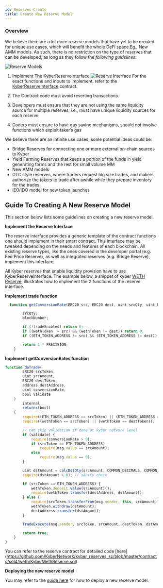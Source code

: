 ```yaml
---
id: Reserves-Create
title: Create New Reserve Model
---
```

[//]: # (tagline)
### Overview

We believe there are a lot more reserve models that have yet to be created for unique use cases, which will benefit the whole DeFi space.Eg., New AMM models. As such, there is no restriction on the type of reserves that can be developed, as long as they follow the *following guidelines*:

![Reserve Models](/uploads/reservemodels.png "Reserve Models")

1. Implement The KyberReserveInterface 
![Reserve Interface](/uploads/reserveinterface.png "Reserve Interface")
For the exact functions and inputs to implement, refer to the [KyberReserveInterface](api_abi-ikyberreserve.md) contract.

2. The Contract code must avoid reverting transactions.
3. Developers must ensure that they are not using the same liquidity source for multiple reserves, i.e., must have unique liquidity sources for each reserve
4. Coders must ensure to have gas saving mechanisms, should not involve functions which exploit taker’s gas 

We believe there are an infinite use cases, some potential ideas could be: 

- Bridge Reserves for connecting one or more external on-chain sources to Kyber
- Yield Farming Reserves that keeps a portion of the funds in yield generating farms and the rest for small volume MM
- New AMM models
- OTC style reserves, where traders request big size trades, and makers authorize the takers to trade after awhile while they prepare inventory for the trades
- IEO/IDO model for new token launches 


## Guide To Creating A New Reserve Model

This section below lists some guidelines on creating a new reserve model.

**Implement the Reserve Interface**

The reserve interface provides a generic template of the contract functions one should implement in their smart contract. This interface may be tweaked depending on the needs and features of each blockchain. All existing reserve types, like the ones covered in the developer portal (e.g. Fed Price Reserve), as well as integrated reserves (e.g. Bridge Reserve), implement this interface.

All Kyber reserves that enable liquidity provision have to use KyberReserveInterface. The example below, a snippet of kyber [WETH Reserve](https://github.com/KyberNetwork/kyber_reserves_sc/blob/master/contracts/sol4/weth/KyberWethReserve.sol), illustrates how to implement the 2 functions of the reserve interface.


**Implement trade function**

```js
  function getConversionRate(ERC20 src, ERC20 dest, uint srcQty, uint blockNumber) public view returns(uint) {

        srcQty;
        blockNumber;

        if (!tradeEnabled) return 0;
        if ((wethToken != src) && (wethToken != dest)) return 0;
        if ((ETH_TOKEN_ADDRESS != src) && (ETH_TOKEN_ADDRESS != dest)) return 0;

        return 1 * PRECISION;
    }
```
**Implement getConversionRates function**

```js
function doTrade(
        ERC20 srcToken,
        uint srcAmount,
        ERC20 destToken,
        address destAddress,
        uint conversionRate,
        bool validate
    )
        internal
        returns(bool)
    {
        require((ETH_TOKEN_ADDRESS == srcToken) || (ETH_TOKEN_ADDRESS == destToken));
        require((wethToken == srcToken) || (wethToken == destToken));

        // can skip validation if done at kyber network level
        if (validate) {
            require(conversionRate > 0);
            if (srcToken == ETH_TOKEN_ADDRESS)
                require(msg.value == srcAmount);
            else
                require(msg.value == 0);
        }

        uint dstAmount = calcDstQty(srcAmount, COMMON_DECIMALS, COMMON_DECIMALS, conversionRate);
        require(dstAmount > 0); // sanity check

        if (srcToken == ETH_TOKEN_ADDRESS) {
            wethToken.deposit.value(srcAmount)();
            require(wethToken.transfer(destAddress, dstAmount));
        } else {
            require(srcToken.transferFrom(msg.sender, this, srcAmount));
            wethToken.withdraw(dstAmount);
            destAddress.transfer(dstAmount); 
        }

        TradeExecute(msg.sender, srcToken, srcAmount, destToken, dstAmount, destAddress);

        return true;
    }
}
```
You can refer to the reserve contract for detailed code [here] (https://github.com/KyberNetwork/kyber_reserves_sc/blob/master/contracts/sol4/weth/KyberWethReserve.sol).

**Deploying the new reserve model**

You may refer to the [guide here](reserves-requirements.md) for how to deploy a new reserve model.
